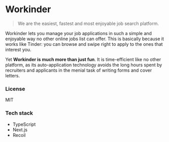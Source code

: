 # Workinder

> We are the easiest, fastest and most enjoyable job search platform. 

Workinder lets you manage your job applications in such a simple and enjoyable way
no other online jobs list can offer. This is basically because it works like Tinder: you can
browse and swipe right to apply to the ones that interest you.

Yet **Workinder is much more than just fun**. It is time-efficient like no other platform, as its
auto-application technology avoids the long hours spent by recruiters and applicants in the 
menial task of writing forms and cover letters.

### License

MIT

### Tech stack

- TypeScript
- Next.js
- Recoil